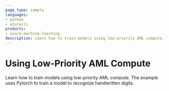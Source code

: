 ```yaml
---
page_type: sample
languages:
- python
- azurecli
products:
- azure-machine-learning
description: Learn how to train models using low-priority AML compute. Low-priority compute costs significantly less than dedicated compute, but jobs on low priority compute can be preempted.
---
```


# Using Low-Priority AML Compute

Learn how to train models using low-priority AML compute. The example uses Pytorch to train a model to recognize handwritten digits.
